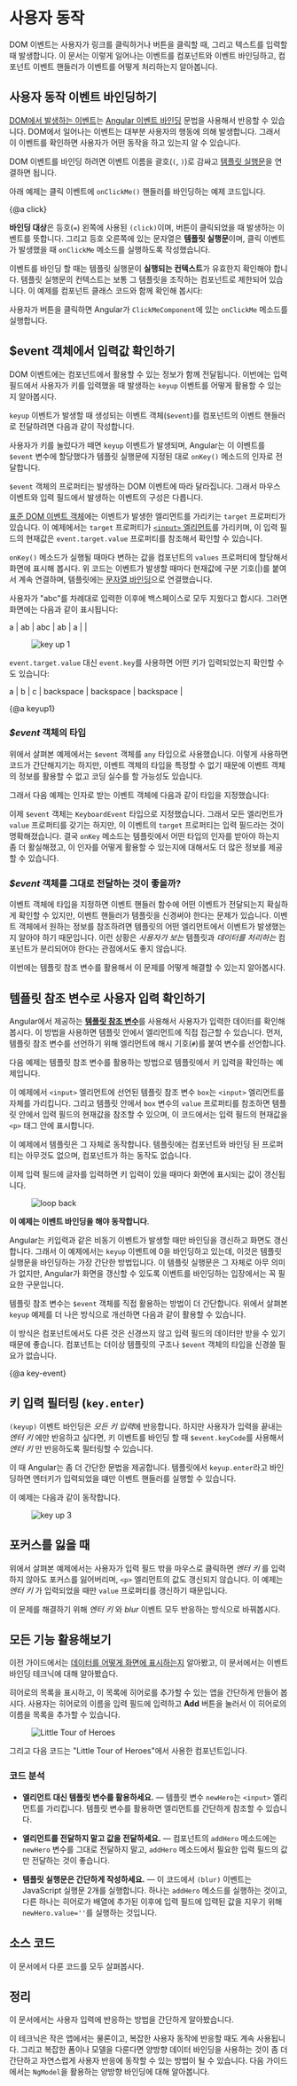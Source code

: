 <!--
# User Input
-->
# 사용자 동작

<!--
User actions such as clicking a link, pushing a button, and entering
text raise DOM events.
This page explains how to bind those events to component event handlers using the Angular
event binding syntax.

Run the <live-example></live-example>.
-->
DOM 이벤트는 사용자가 링크를 클릭하거나 버튼을 클릭할 때, 그리고 텍스트를 입력할 때 발생합니다.
이 문서는 이렇게 일어나는 이벤트를 컴포넌트와 이벤트 바인딩하고, 컴포넌트 이벤트 핸들러가 이벤트를 어떻게 처리하는지 알아봅니다.

<!--
## Binding to user input events
-->
## 사용자 동작 이벤트 바인딩하기

<!--
You can use [Angular event bindings](guide/template-syntax#event-binding)
to respond to any [DOM event](https://developer.mozilla.org/en-US/docs/Web/Events).
Many DOM events are triggered by user input. Binding to these events provides a way to
get input from the user.
-->
[DOM에서 발생하는 이벤트](https://developer.mozilla.org/en-US/docs/Web/Events)는 [Angular 이벤트 바인딩](guide/template-syntax#이벤트-바인딩) 문법을 사용해서 반응할 수 있습니다.
DOM에서 일어나는 이벤트는 대부분 사용자의 행동에 의해 발생합니다. 그래서 이 이벤트를 확인하면 사용자가 어떤 동작을 하고 있는지 알 수 있습니다.

<!--
To bind to a DOM event, surround the DOM event name in parentheses and assign a quoted
[template statement](guide/template-syntax#template-statements) to it.
-->
DOM 이벤트를 바인딩 하려면 이벤트 이름을 괄호(`(`, `)`)로 감싸고 [템플릿 실행문](guide/template-syntax#템플릿-실행문)을 연결하면 됩니다.

<!--
The following example shows an event binding that implements a click handler:
-->
아래 예제는 클릭 이벤트에 `onClickMe()` 핸들러를 바인딩하는 예제 코드입니다.

<code-example path="user-input/src/app/click-me.component.ts" region="click-me-button" header="src/app/click-me.component.ts" linenums="false">

</code-example>

{@a click}

<!--
The `(click)` to the left of the equals sign identifies the button's click event as the **target of the binding**.
The text in quotes to the right of the equals sign
is the **template statement**, which responds
to the click event by calling the component's `onClickMe` method.
-->
**바인딩 대상**은 등호(`=`) 왼쪽에 사용된 `(click)`이며, 버튼이 클릭되었을 때 발생하는 이벤트를 뜻합니다.
그리고 등호 오른쪽에 있는 문자열은 **템플릿 실행문**이며, 클릭 이벤트가 발생했을 때 `onClickMe` 메소드를 실행하도록 작성했습니다.

<!--
When writing a binding, be aware of a template statement's **execution context**.
The identifiers in a template statement belong to a specific context object,
usually the Angular component controlling the template.
The example above shows a single line of HTML, but that HTML belongs to a larger component:
-->
이벤트를 바인딩 할 때는 템플릿 실행문이 **실행되는 컨텍스트**가 유효한지 확인해야 합니다.
템플릿 실행문의 컨텍스트는 보통 그 템플릿을 조작하는 컴포넌트로 제한되어 있습니다.
이 예제를 컴포넌트 클래스 코드와 함께 확인해 봅시다:

<code-example path="user-input/src/app/click-me.component.ts" region="click-me-component" header="src/app/click-me.component.ts" linenums="false">

</code-example>


<!--
When the user clicks the button, Angular calls the `onClickMe` method from `ClickMeComponent`.
-->
사용자가 버튼을 클릭하면 Angular가 `ClickMeComponent`에 있는 `onClickMe` 메소드를 실행합니다.

<!--
## Get user input from the $event object
-->
## $event 객체에서 입력값 확인하기

<!--
DOM events carry a payload of information that may be useful to the component.
This section shows how to bind to the `keyup` event of an input box to get the user's input after each keystroke.

The following code listens to the `keyup` event and passes the entire event payload (`$event`) to the component event handler.
-->
DOM 이벤트에는 컴포넌트에서 활용할 수 있는 정보가 함께 전달됩니다.
이번에는 입력 필드에서 사용자가 키를 입력했을 때 발생하는 `keyup` 이벤트를 어떻게 활용할 수 있는지 알아봅시다.

`keyup` 이벤트가 발생할 때 생성되는 이벤트 객체(`$event`)를 컴포넌트의 이벤트 핸들러로 전달하려면 다음과 같이 작성합니다.

<code-example path="user-input/src/app/keyup.components.ts" region="key-up-component-1-template" header="src/app/keyup.components.ts (template v.1)" linenums="false">

</code-example>


<!--
When a user presses and releases a key, the `keyup` event occurs, and Angular provides a corresponding
DOM event object in the `$event` variable which this code passes as a parameter to the component's `onKey()` method.
-->
사용자가 키를 눌렀다가 떼면 `keyup` 이벤트가 발생되며, Angular는 이 이벤트를 `$event` 변수에 할당했다가 템플릿 실행문에 지정된 대로 `onKey()` 메소드의 인자로 전달합니다.

<code-example path="user-input/src/app/keyup.components.ts" region="key-up-component-1-class-no-type" header="src/app/keyup.components.ts (class v.1)" linenums="false">

</code-example>


<!--
The properties of an `$event` object vary depending on the type of DOM event. For example,
a mouse event includes different information than a input box editing event.
-->
`$event` 객체의 프로퍼티는 발생하는 DOM 이벤트에 따라 달라집니다.
그래서 마우스 이벤트와 입력 필드에서 발생하는 이벤트의 구성은 다릅니다.

<!--
All [standard DOM event objects](https://developer.mozilla.org/en-US/docs/Web/API/Event)
have a `target` property, a reference to the element that raised the event.
In this case, `target` refers to the [`<input>` element](https://developer.mozilla.org/en-US/docs/Web/API/HTMLInputElement) and
`event.target.value` returns the current contents of that element.
-->
[표준 DOM 이벤트 객체](https://developer.mozilla.org/en-US/docs/Web/API/Event)에는 이벤트가 발생한 엘리먼트를 가리키는 `target` 프로퍼티가 있습니다.
이 예제에서는 `target` 프로퍼티가 [`<input>` 엘리먼트](https://developer.mozilla.org/en-US/docs/Web/API/HTMLInputElement)를 가리키며, 이 입력 필드의 현재값은 `event.target.value` 프로퍼티를 참조해서 확인할 수 있습니다.

<!--
After each call, the `onKey()` method appends the contents of the input box value to the list
in the component's `values` property, followed by a  separator character (|).
The [interpolation](guide/template-syntax#interpolation)
displays the accumulating input box changes from the `values` property.
-->
`onKey()` 메소드가 실행될 때마다 변하는 값을 컴포넌트의 `values` 프로퍼티에 할당해서 화면에 표시해 봅시다.
위 코드는 이벤트가 발생할 때마다 현재값에 구분 기호(|)를 붙여서 계속 연결하며, 템플릿에는 [문자열 바인딩](guide/template-syntax#interpolation)으로 연결했습니다.

<!--
Suppose the user enters the letters "abc", and then backspaces to remove them one by one.
Here's what the UI displays:
-->
사용자가 "abc"를 차례대로 입력한 이후에 백스페이스로 모두 지웠다고 합시다.
그러면 화면에는 다음과 같이 표시됩니다:

<code-example>
  a | ab | abc | ab | a | |
</code-example>



<figure>
  <img src='generated/images/guide/user-input/keyup1-anim.gif' alt="key up 1">
</figure>



<div class="alert is-helpful">


<!--
Alternatively, you could accumulate the individual keys themselves by substituting `event.key`
for `event.target.value` in which case the same user input would produce:
-->
`event.target.value` 대신 `event.key`를 사용하면 어떤 키가 입력되었는지 확인할 수도 있습니다:

<code-example>
  a | b | c | backspace | backspace | backspace |

</code-example>



</div>



{@a keyup1}


<!--
### Type the _$event_
-->
### _$event_ 객체의 타입

<!--
The example above casts the `$event` as an `any` type.
That simplifies the code at a cost.
There is no type information
that could reveal properties of the event object and prevent silly mistakes.

The following example rewrites the method with types:
-->
위에서 살펴본 예제에서는 `$event` 객체를 `any` 타입으로 사용했습니다.
이렇게 사용하면 코드가 간단해지기는 하지만, 이벤트 객체의 타입을 특정할 수 없기 때문에 이벤트 객체의 정보를 활용할 수 없고 코딩 실수를 할 가능성도 있습니다.

그래서 다음 예제는 인자로 받는 이벤트 객체에 다음과 같이 타입을 지정했습니다:

<code-example path="user-input/src/app/keyup.components.ts" region="key-up-component-1-class" header="src/app/keyup.components.ts (class v.1 - typed )" linenums="false">

</code-example>


<!--
The `$event` is now a specific `KeyboardEvent`.
Not all elements have a `value` property so it casts `target` to an input element.
The `OnKey` method more clearly expresses what it expects from the template and how it interprets the event.
-->
이제 `$event` 객체는 `KeyboardEvent` 타입으로 지정했습니다.
그래서 모든 엘리먼트가 `value` 프로퍼티를 갖기는 하지만, 이 이벤트의 `target` 프로퍼티는 입력 필드라는 것이 명확해졌습니다.
결국 `onKey` 메소드는 템플릿에서 어떤 타입의 인자를 받아야 하는지 좀 더 활실해졌고, 이 인자를 어떻게 활용할 수 있는지에 대해서도 더 많은 정보를 제공할 수 있습니다.

<!--
### Passing _$event_ is a dubious practice
-->
### _$event_ 객체를 그대로 전달하는 것이 좋을까?

<!--
Typing the event object reveals a significant objection to passing the entire DOM event into the method:
the component has too much awareness of the template details.
It can't extract information without knowing more than it should about the HTML implementation.
That breaks the separation of concerns between the template (_what the user sees_)
and the component (_how the application processes user data_).

The next section shows how to use template reference variables to address this problem.
-->
이벤트 객체에 타입을 지정하면 이벤트 핸들러 함수에 어떤 이벤트가 전달되는지 확실하게 확인할 수 있지만, 이벤트 핸들러가 템플릿을 신경써야 한다는 문제가 있습니다.
이벤트 객체에서 원하는 정보를 참조하려면 템플릿의 어떤 엘리먼트에서 이벤트가 발생했는지 알아야 하기 때문입니다.
이런 상황은 _사용자가 보는_ 템플릿과 _데이터를 처리하는_ 컴포넌트가 분리되어야 한다는 관점에서도 좋지 않습니다.

이번에는 템플릿 참조 변수를 활용해서 이 문제를 어떻게 해결할 수 있는지 알아봅시다.

<!--
## Get user input from a template reference variable
-->
## 템플릿 참조 변수로 사용자 입력 확인하기

<!--
There's another way to get the user data: use Angular
[**template reference variables**](guide/template-syntax#ref-vars).
These variables provide direct access to an element from within the template.
To declare a template reference variable, precede an identifier with a hash (or pound) character (#).

The following example uses a template reference variable
to implement a keystroke loopback in a simple template.
-->
Angular에서 제공하는 [**템플릿 참조 변수**](guide/template-syntax#ref-vars)를 사용해서 사용자가 입력한 데이터를 확인해 봅시다.
이 방법을 사용하면 템플릿 안에서 엘리먼트에 직접 접근할 수 있습니다.
먼저, 템플릿 참조 변수를 선언하기 위해 엘리먼트에 해시 기호(`#`)를 붙여 변수를 선언합니다.

다음 예제는 템플릿 참조 변수를 활용하는 방법으로 템플릿에서 키 입력을 확인하는 예제입니다.

<code-example path="user-input/src/app/loop-back.component.ts" region="loop-back-component" header="src/app/loop-back.component.ts" linenums="false">

</code-example>


<!--
The template reference variable named `box`, declared on the `<input>` element,
refers to the `<input>` element itself.
The code uses the `box` variable to get the input element's `value` and display it
with interpolation between `<p>` tags.

The template is completely self contained. It doesn't bind to the component,
and the component does nothing.

Type something in the input box, and watch the display update with each keystroke.
-->
이 예제에서 `<input>` 엘리먼트에 선언된 템플릿 참조 변수 `box`는 `<input>` 엘리먼트를 자체를 가리킵니다.
그리고 템플릿 안에서 `box` 변수의 `value` 프로퍼티를 참조하면 템플릿 안에서 입력 필드의 현재값을 참조할 수 있으며, 이 코드에서는 입력 필드의 현재값을 `<p>` 태그 안에 표시합니다.

이 예제에서 템플릿은 그 자체로 동작합니다. 템플릿에는 컴포넌트와 바인딩 된 프로퍼티는 아무것도 없으며, 컴포넌트가 하는 동작도 없습니다.

이제 입력 필드에 글자를 입력하면 키 입력이 있을 때마다 화면에 표시되는 값이 갱신됩니다.

<figure>
  <img src='generated/images/guide/user-input/keyup-loop-back-anim.gif' alt="loop back">
</figure>



<div class="alert is-helpful">


<!--
**This won't work at all unless you bind to an event**.

Angular updates the bindings (and therefore the screen)
only if the app does something in response to asynchronous events, such as keystrokes.
This example code binds the `keyup` event
to the number 0, the shortest template statement possible.
While the statement does nothing useful,
it satisfies Angular's requirement so that Angular will update the screen.
-->

**이 예제는 이벤트 바인딩을 해야 동작합니다**.

Angular는 키입력과 같은 비동기 이벤트가 발생할 때만 바인딩을 갱신하고 화면도 갱신합니다.
그래서 이 예제에서는 `keyup` 이벤트에 0을 바인딩하고 있는데, 이것은 템플릿 실행문을 바인딩하는 가장 간단한 방법입니다.
이 템플릿 실행문은 그 자체로 아무 의미가 없지만, Angular가 화면을 갱신할 수 있도록 이벤트를 바인딩하는 입장에서는 꼭 필요한 구문입니다.

</div>


<!--
It's easier to get to the input box with the template reference
variable than to go through the `$event` object. Here's a rewrite of the previous
`keyup` example that uses a template reference variable to get the user's input.
-->
템플릿 참조 변수는 `$event` 객체를 직접 활용하는 방법이 더 간단합니다. 위에서 살펴본 `keyup` 예제를 더 나은 방식으로 개선하면 다음과 같이 활용할 수 있습니다.

<code-example path="user-input/src/app/keyup.components.ts" region="key-up-component-2" header="src/app/keyup.components.ts (v2)" linenums="false">

</code-example>


<!--
A nice aspect of this approach is that the component gets clean data values from the view.
It no longer requires knowledge of the `$event` and its structure.
-->
이 방식은 컴포넌트에서도 다른 것은 신경쓰지 않고 입력 필드의 데이터만 받을 수 있기 때문에 좋습니다.
컴포넌트는 더이상 템플릿의 구조나 `$event` 객체의 타입을 신경쓸 필요가 없습니다.


{@a key-event}

<!--
## Key event filtering (with `key.enter`)
-->
## 키 입력 필터링 (`key.enter`)

<!--
The `(keyup)` event handler hears *every keystroke*.
Sometimes only the _Enter_ key matters, because it signals that the user has finished typing.
One way to reduce the noise would be to examine every `$event.keyCode` and take action only when the key is _Enter_.

There's an easier way: bind to Angular's `keyup.enter` pseudo-event.
Then Angular calls the event handler only when the user presses _Enter_.
-->
`(keyup)` 이벤트 바인딩은 *모든 키 입력*에 반응합니다.
하지만 사용자가 입력을 끝내는 _엔터 키_ 에만 반응하고 싶다면, 키 이벤트를 바인딩 할 때 `$event.keyCode`를 사용해서 _엔터 키_ 만 반응하도록 필터링할 수 있습니다.

이 때 Angular는 좀 더 간단한 문법을 제공합니다. 템플릿에서 `keyup.enter`라고 바인딩하면 엔터키가 입력되었을 떄만 이벤트 핸들러를 실행할 수 있습니다.

<code-example path="user-input/src/app/keyup.components.ts" region="key-up-component-3" header="src/app/keyup.components.ts (v3)" linenums="false">

</code-example>


<!--
Here's how it works.
-->
이 예제는 다음과 같이 동작합니다.

<figure>
  <img src='generated/images/guide/user-input/keyup3-anim.gif' alt="key up 3">
</figure>



<!--
## On blur
-->
## 포커스를 잃을 때

<!--
In the previous example, the current state of the input box
is lost if the user mouses away and clicks elsewhere on the page
without first pressing _Enter_.
The component's `value` property is updated only when the user presses _Enter_.

To fix this issue, listen to both the _Enter_ key and the _blur_ event.
-->
위에서 살펴본 예제에서는 사용자가 입력 필드 밖을 마우스로 클릭하면 _엔터 키_ 를 입력하지 않아도 포커스를 잃어버리며, `<p>` 엘리먼트의 값도 갱신되지 않습니다.
이 예제는 _엔터 키_ 가 입력되었을 때만 `value` 프로퍼티를 갱신하기 때문입니다.

이 문제를 해결하기 위해 _엔터 키_ 와 _blur_ 이벤트 모두 반응하는 방식으로 바꿔봅시다.

<code-example path="user-input/src/app/keyup.components.ts" region="key-up-component-4" header="src/app/keyup.components.ts (v4)" linenums="false">

</code-example>



<!--
## Put it all together
-->
## 모든 기능 활용해보기

<!--
The previous page showed how to [display data](guide/displaying-data).
This page demonstrated event binding techniques.

Now, put it all together in a micro-app
that can display a list of heroes and add new heroes to the list.
The user can add a hero by typing the hero's name in the input box and
clicking **Add**.
-->
이전 가이드에서는 [데이터를 어떻게 화면에 표시하는지](guide/displaying-data) 알아봤고,
이 문서에서는 이벤트 바인딩 테크닉에 대해 알아봤습다.

히어로의 목록을 표시하고, 이 목록에 히어로를 추가할 수 있는 앱을 간단하게 만들어 봅시다.
사용자는 히어로의 이름을 입력 필드에 입력하고 **Add** 버튼을 눌러서 이 히어로의 이름을 목록을 추가할 수 있습니다.

<figure>
  <img src='generated/images/guide/user-input/little-tour-anim.gif' alt="Little Tour of Heroes">
</figure>


<!--
Below is the "Little Tour of Heroes"  component.
-->
그리고 다음 코드는 "Little Tour of Heroes"에서 사용한 컴포넌트입니다.


<code-example path="user-input/src/app/little-tour.component.ts" region="little-tour" header="src/app/little-tour.component.ts" linenums="false">

</code-example>


<!--
### Observations
-->
### 코드 분석

<!--
* **Use template variables to refer to elements** &mdash;
The `newHero` template variable refers to the `<input>` element.
You can reference `newHero` from any sibling or child of the `<input>` element.
-->
* **엘리먼트 대신 템플릿 변수를 활용하세요.** &mdash; 템플릿 변수 `newHero`는 `<input>` 엘리먼트를 가리킵니다. 템플릿 변수를 활용하면 엘리먼트를 간단하게 참조할 수 있습니다.

<!--
* **Pass values, not elements** &mdash;
Instead of passing the `newHero` into the component's `addHero` method,
get the input box value and pass *that* to `addHero`.
-->
* **엘리먼트를 전달하지 말고 값을 전달하세요.** &mdash; 컴포넌트의 `addHero` 메소드에는 `newHero` 변수를 그대로 전달하지 말고, `addHero` 메소드에서 필요한 입력 필드의 값만 전달하는 것이 좋습니다.

<!--
* **Keep template statements simple** &mdash;
The `(blur)` event is bound to two JavaScript statements.
The first statement calls `addHero`.  The second statement, `newHero.value=''`,
clears the input box after a new hero is added to the list.
-->
* **템플릿 실행문은 간단하게 작성하세요.** &mdash;
이 코드에서 `(blur)` 이벤트는 JavaScript 실행문 2개를 실행합니다.
하나는 `addHero` 메소드를 실행하는 것이고, 다른 하나는 히어로가 배열에 추가된 이후에 입력 필드에 입력된 값을 지우기 위해 `newHero.value=''`를 실행하는 것입니다.

<!--
## Source code
-->
## 소스 코드

<!--
Following is all the code discussed in this page.
-->
이 문서에서 다룬 코드를 모두 살펴봅시다.

<code-tabs>

  <code-pane header="click-me.component.ts" path="user-input/src/app/click-me.component.ts">

  </code-pane>

  <code-pane header="keyup.components.ts" path="user-input/src/app/keyup.components.ts">

  </code-pane>

  <code-pane header="loop-back.component.ts" path="user-input/src/app/loop-back.component.ts">

  </code-pane>

  <code-pane header="little-tour.component.ts" path="user-input/src/app/little-tour.component.ts">

  </code-pane>

</code-tabs>



<!--
## Summary
-->
## 정리

<!--
You have mastered the basic primitives for responding to user input and gestures.

These techniques are useful for small-scale demonstrations, but they
quickly become verbose and clumsy when handling large amounts of user input.
Two-way data binding is a more elegant and compact way to move
values between data entry fields and model properties.
The next page, `Forms`, explains how to write
two-way bindings with `NgModel`.
-->
이 문서에서는 사용자 입력에 반응하는 방법을 간단하게 알아봤습니다.

이 테크닉은 작은 앱에서는 물론이고, 복잡한 사용자 동작에 반응할 때도 계속 사용됩니다.
그리고 복잡한 폼이나 모델을 다룬다면 양방향 데이터 바인딩을 사용하는 것이 좀 더 간단하고 자연스럽게 사용자 반응에 동작할 수 있는 방법이 될 수 있습니다.
다음 가이드에서는 `NgModel`을 활용하는 양방향 바인딩에 대해 알아봅니다.
